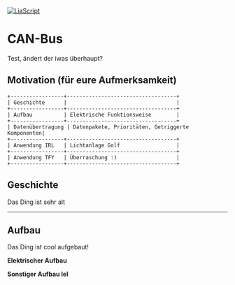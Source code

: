 <!--

author:   Bastian Zötzl
email:    bastian.zoetzl@outlook.com

version:  0.0.2
language: de
narrator: Deutsch Female

import:  https://raw.githubusercontent.com/liascript-templates/plantUML/master/README.md
         https://github.com/LiaTemplates/AVR8js/main/README.md
         https://github.com/LiaTemplates/Pyodide

icon: https://upload.wikimedia.org/wikipedia/commons/d/de/Logo_TU_Bergakademie_Freiberg.svg

-->

[![LiaScript](https://raw.githubusercontent.com/LiaScript/LiaScript/master/badges/course.svg)](https://liascript.github.io/course/?https://github.com/Voetzl/CAN-Bus/blob/main/README.md)

# CAN-Bus

Test, ändert der iwas überhaupt?

## Motivation (für eure Aufmerksamkeit)

<!-- style="display: block; margin-left: auto; margin-right: auto; max-width: 10000px;" -->
```ascii
+-----------------+-----------------------------------+
| Geschichte      |                                   |
+-----------------+-----------------------------------+
| Aufbau          | Elektrische Funktionsweise        |
+-----------------+-----------------------------------+
| Datenübertragung | Datenpakete, Prioritäten, Getriggerte Komponenten|
+-----------------+-----------------------------------+
| Anwendung IRL   | Lichtanlage Golf                  |
+-----------------+-----------------------------------+
| Anwendung TFY   | Überraschung :)                   |
+-----------------+-----------------------------------+
```


## Geschichte

Das Ding ist sehr alt

---

## Aufbau

Das Ding ist cool aufgebaut!


**Elektrischer Aufbau**

**Sonstiger Aufbau lel**

